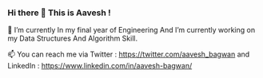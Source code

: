 ### Hi there 👋 This is Aavesh !

🔭 I’m currently In my final year of Engineering And I’m currently working on my Data Structures And Algorithm Skill.

📫 You can reach me via Twitter : https://twitter.com/aavesh_bagwan and LinkedIn : https://www.linkedin.com/in/aavesh-bagwan/

